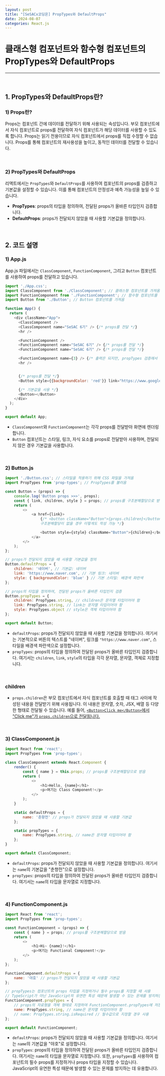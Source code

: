 ```yaml
---
layout: post  
title: "[SeSACx코딩온] PropTypes와 DefaultProps"  
date: 2024-08-07  
categories: React.js  
---
```


# 클래스형 컴포넌트와 함수형 컴포넌트의 PropTypes와 DefaultProps

<hr>
<br>

## 1. PropTypes와 DefaultProps란?

### 1) Props란?

Props는 컴포넌트 간에 데이터를 전달하기 위해 사용되는 속성입니다. 부모 컴포넌트에서 자식 컴포넌트로 props를 전달하여 자식 컴포넌트가 해당 데이터를 사용할 수 있도록 합니다. Props는 읽기 전용이므로 자식 컴포넌트에서 props를 직접 수정할 수 없습니다. Props를 통해 컴포넌트의 재사용성을 높이고, 동적인 데이터를 전달할 수 있습니다.

<br>

### 2) PropTypes와 DefaultProps

리액트에서는 `PropTypes`와 `DefaultProps`를 사용하여 컴포넌트의 props를 검증하고 기본값을 설정할 수 있습니다. 이를 통해 컴포넌트의 안정성과 예측 가능성을 높일 수 있습니다.

- **PropTypes**: props의 타입을 정의하여, 전달된 props가 올바른 타입인지 검증합니다.
- **DefaultProps**: props가 전달되지 않았을 때 사용할 기본값을 정의합니다.

<br>

## 2. 코드 설명

### 1) App.js

App.js 파일에서는 `ClassComponent`, `FunctionComponent`, 그리고 `Button` 컴포넌트를 사용하여 props를 전달하고 있습니다.

```js
import './App.css';
import ClassComponent from './ClassComponent'; // 클래스형 컴포넌트를 가져옴
import FunctionComponent from './FunctionComponent'; // 함수형 컴포넌트를 가져옴
import Button from './Button'; // Button 컴포넌트를 가져옴

function App() {
  return (
    <div className="App">
      <ClassComponent /> 
      <ClassComponent name="SeSAC 6기" /> {/* props를 전달 */}
      <hr />

      <FunctionComponent /> 
      <FunctionComponent name="SeSAC 6기" /> {/* props를 전달 */}
      <FunctionComponent name="SeSAC 6기" /> {/* props를 전달 */}

      <FunctionComponent name={3} /> {/* 출력은 되지만, propTypes 검증에서 오류 발생 */}
      <hr />


      {/* props를 전달 */}
      <Button style={{backgroundColor: 'red'}} link="https://www.google.com">Google</Button> 

      {/* 기본값을 사용 */}
      <Button></Button> 
    </div>
  );
}

export default App;
```

- `ClassComponent`와 `FunctionComponent`는 각각 props를 전달받아 화면에 렌더링합니다.
- `Button` 컴포넌트는 스타일, 링크, 자식 요소를 props로 전달받아 사용하며, 전달되지 않은 경우 기본값을 사용합니다.

<br>

### 2) Button.js

```js
import './Button.css'; // 스타일을 적용하기 위해 CSS 파일을 가져옴
import PropTypes from 'prop-types'; // PropTypes를 불러옴

const Button = (props) => {
    console.log('Button props >>>', props);
    const { link, children, style } = props; // props를 구조분해할당으로 받음
    return (
        <>
            <a href={link}>
                {/* <button className="Button">{props.children}</button>  
                구조분해할당이 없을 경우 이렇게도 작성 가능 */}

                <button style={style} className="Button">{children}</button>
            </a>
        </>
    );
};

// props가 전달되지 않았을 때 사용할 기본값을 정의
Button.defaultProps = {
    children: '네이버', // 기본값: 네이버
    link: 'https://www.naver.com', // 기본 링크: 네이버
    style: { backgroundColor: 'blue' } // 기본 스타일: 배경색 파란색
};

// props의 타입을 정의하여, 전달된 props가 올바른 타입인지 검증
Button.propTypes = {
    children: PropTypes.string, // children은 문자열 타입이어야 함
    link: PropTypes.string, // link는 문자열 타입이어야 함
    style: PropTypes.object // style은 객체 타입이어야 함
};

export default Button;
```

- `defaultProps`: props가 전달되지 않았을 때 사용할 기본값을 정의합니다. 여기서는 기본적으로 버튼의 텍스트를 "네이버", 링크를 `"https://www.naver.com"`, 스타일을 배경색 파란색으로 설정합니다.
- `propTypes`: props의 타입을 정의하여 전달된 props가 올바른 타입인지 검증합니다. 여기서는 `children`, `link`, `style`의 타입을 각각 문자열, 문자열, 객체로 지정합니다.

<br>

### children

- `props.children`은 부모 컴포넌트에서 자식 컴포넌트를 호출할 때 태그 사이에 작성된 내용을 전달받기 위해 사용됩니다. 이 내용은 문자열, 숫자, JSX, 배열 등 다양한 형태로 전달될 수 있습니다. 예를 들어, <U>`<Button>Click me</Button>`에서 "Click me"가 `props.children`으로 전달됩니다.</U>

<br>

### 3) ClassComponent.js

```js
import React from 'react';
import PropTypes from 'prop-types';

class ClassComponent extends React.Component {
    render() {
        const { name } = this.props; // props를 구조분해할당으로 받음
        return (
            <>
                <h1>Hello, {name}</h1>
                <p>여기는 Class Component!</p>
            </>
        );
    }

    static defaultProps = {
        name: '춘향전' // props가 전달되지 않았을 때 사용할 기본값
    };

    static propTypes = {
        name: PropTypes.string, // name은 문자열 타입이어야 함
    };
}

export default ClassComponent;
```

- `defaultProps`: props가 전달되지 않았을 때 사용할 기본값을 정의합니다. 여기서는 `name`의 기본값을 "춘향전"으로 설정합니다.
- `propTypes`: props의 타입을 정의하여 전달된 props가 올바른 타입인지 검증합니다. 여기서는 `name`의 타입을 문자열로 지정합니다.

<br>

### 4) FunctionComponent.js

```js
import React from 'react';
import PropTypes from 'prop-types';

const FunctionComponent = (props) => {
    const { name } = props; // props를 구조분해할당으로 받음
    return (
        <>
            <h1>Hi~ {name}!</h1>
            <p>여기는 Functional Component!</p>
        </>
    );
};

FunctionComponent.defaultProps = {
    name: '야호' // props가 전달되지 않았을 때 사용할 기본값
};

// propTypes는 컴포넌트의 props 타입을 지정하거나 필수 props를 지정할 때 사용
// TypeScript가 아닌 JavaScript의 유연한 특성 때문에 발생할 수 있는 문제를 방지하는 데 유용
FunctionComponent.propTypes = {
    // props의 자료형을 객체 형태로 지정하여 FunctionComponent.propTypes에 저장
    name: PropTypes.string, // name은 문자열 타입이어야 함
    // name: PropTypes.string.isRequired // 필수값으로 지정할 경우 사용
};

export default FunctionComponent;
```

- `defaultProps`: props가 전달되지 않았을 때 사용할 기본값을 정의합니다. 여기서는 `name`의 기본값을 "야호"로 설정합니다.
- `propTypes`: props의 타입을 정의하여 전달된 props가 올바른 타입인지 검증합니다. 여기서는 `name`의 타입을 문자열로 지정합니다. 또한, `propTypes`를 사용하여 컴포넌트의 필수 props를 지정하거나 props 타입을 지정할 수 있습니다. JavaScript의 유연한 특성 때문에 발생할 수 있는 문제를 방지하는 데 유용합니다.
